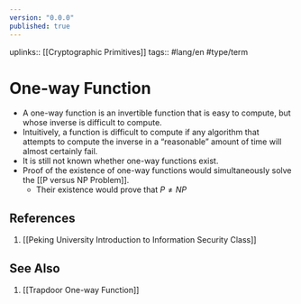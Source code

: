 ```yaml
---
version: "0.0.0"
published: true
---
```

uplinks:: [[Cryptographic Primitives]]
tags:: #lang/en #type/term 
# One-way Function
- A one-way function is an invertible function that is easy to compute, but whose inverse is difficult to compute.
- Intuitively, a function is difficult to compute if any algorithm that attempts to compute the inverse in a “reasonable” amount of time will almost certainly fail.
- It is still not known whether one-way functions exist.
- Proof of the existence of one-way functions would simultaneously solve the [[P versus NP Problem]].
	- Their existence would prove that $P \neq NP$
## References
1. [[Peking University Introduction to Information Security Class]]

## See Also
1. [[Trapdoor One-way Function]]